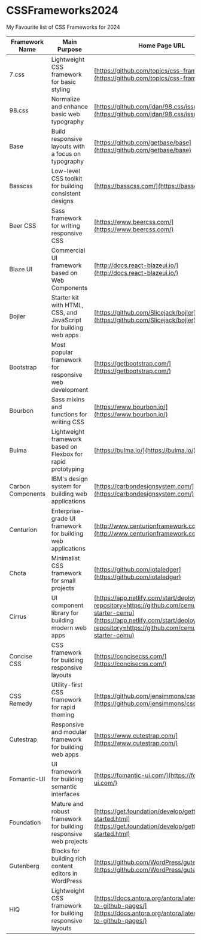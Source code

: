 # CSSFrameworks2024
My Favourite list of CSS Frameworks for 2024

| Framework Name    | Main Purpose                                                     | Home Page URL                                                                                                                                                                                    | Github Repo                                                                                                                      | Documentation Link                                                                                         |
| ----------------- | ---------------------------------------------------------------- | ------------------------------------------------------------------------------------------------------------------------------------------------------------------------------------------------ | -------------------------------------------------------------------------------------------------------------------------------- | ---------------------------------------------------------------------------------------------------------- |
| 7.css             | Lightweight CSS framework for basic styling                      | [https://github.com/topics/css-framework](https://github.com/topics/css-framework)                                                                                                               | [https://github.com/khang-nd/7.css/](https://github.com/khang-nd/7.css/)                                                         | Not Available                                                                                              |
| 98.css            | Normalize and enhance basic web typography                       | [https://github.com/jdan/98.css/issues](https://github.com/jdan/98.css/issues)                                                                                                                   | [https://github.com/jdan/98.css/](https://github.com/jdan/98.css/)                                                               | Not Available                                                                                              |
| Base              | Build responsive layouts with a focus on typography              | [https://github.com/getbase/base](https://github.com/getbase/base)                                                                                                                               | Not Available                                                                                                                    | [https://github.com/getbase/base](https://github.com/getbase/base)                                         |
| Basscss           | Low-level CSS toolkit for building consistent designs            | [https://basscss.com/](https://basscss.com/)                                                                                                                                                     | [<bos>URL github basscss ON github.com]                                                                                          | [https://basscss.com/](https://basscss.com/)                                                               |
| Beer CSS          | Sass framework for writing responsive CSS                        | [https://www.beercss.com/](https://www.beercss.com/)                                                                                                                                             | [https://github.com/beercss/beercss](https://github.com/beercss/beercss)                                                         | Not Available                                                                                              |
| Blaze UI          | Commercial UI framework based on Web Components                  | [http://docs.react-blazeui.io/](http://docs.react-blazeui.io/)                                                                                                                                   | Not Available                                                                                                                    | [http://docs.react-blazeui.io/](http://docs.react-blazeui.io/)                                             |
| Bojler            | Starter kit with HTML, CSS, and JavaScript for building web apps | [https://github.com/Slicejack/bojler](https://github.com/Slicejack/bojler)                                                                                                                       | [https://github.com/Slicejack/bojler](https://github.com/Slicejack/bojler)                                                       | Not Available                                                                                              |
| Bootstrap         | Most popular framework for responsive web development            | [https://getbootstrap.com/](https://getbootstrap.com/)                                                                                                                                           | [https://github.com/twbs](https://github.com/twbs)                                                                               | [https://getbootstrap.com/](https://getbootstrap.com/)                                                     |
| Bourbon           | Sass mixins and functions for writing CSS                        | [https://www.bourbon.io/](https://www.bourbon.io/)                                                                                                                                               | [https://github.com/topics/bourbon](https://github.com/topics/bourbon)                                                           | [https://www.bourbon.io/](https://www.bourbon.io/)                                                         |
| Bulma             | Lightweight framework based on Flexbox for rapid prototyping     | [https://bulma.io/](https://bulma.io/)                                                                                                                                                           | [https://github.com/jgthms/bulma](https://github.com/jgthms/bulma)                                                               | [https://bulma.io/](https://bulma.io/)                                                                     |
| Carbon Components | IBM's design system for building web applications                | [https://carbondesignsystem.com/](https://carbondesignsystem.com/)                                                                                                                               | [https://github.com/carbon-design-system/carbon](https://github.com/carbon-design-system/carbon)                                 | [https://carbondesignsystem.com/](https://carbondesignsystem.com/)                                         |
| Centurion         | Enterprise-grade UI framework for building web applications      | [http://www.centurionframework.com/](http://www.centurionframework.com/)                                                                                                                         | [https://github.com/Nakazoto/CenturionComputer](https://github.com/Nakazoto/CenturionComputer)                                   | Not Available                                                                                              |
| Chota             | Minimalist CSS framework for small projects                      | [https://github.com/iotaledger](https://github.com/iotaledger)                                                                                                                                   | [https://github.com/iotaledger](https://github.com/iotaledger)                                                                   | Not Available                                                                                              |
| Cirrus            | UI component library for building modern web apps                | [https://app.netlify.com/start/deploy?repository=https://github.com/cemujax/gatsby-starter-cemu](https://app.netlify.com/start/deploy?repository=https://github.com/cemujax/gatsby-starter-cemu) | Not Available                                                                                                                    | Not Available                                                                                              |
| Concise CSS       | CSS framework for building responsive layouts                    | [https://concisecss.com/](https://concisecss.com/)                                                                                                                                               | [https://github.com/topics/css](https://github.com/topics/css)                                                                   | [https://concisecss.com/](https://concisecss.com/)                                                         |
| CSS Remedy        | Utility-first CSS framework for rapid theming                    | [https://github.com/jensimmons/cssremedy](https://github.com/jensimmons/cssremedy)                                                                                                               | [https://github.com/jensimmons/cssremedy](https://github.com/jensimmons/cssremedy)                                               | Not Available                                                                                              |
| Cutestrap         | Responsive and modular framework for building web apps           | [https://www.cutestrap.com/](https://www.cutestrap.com/)                                                                                                                                         | [https://github.com/RandyGaul/cute_headers](https://github.com/RandyGaul/cute_headers)                                           | Not Available                                                                                              |
| Fomantic-UI       | UI framework for building semantic interfaces                    | [https://fomantic-ui.com/](https://fomantic-ui.com/)                                                                                                                                             | [https://github.com/fomantic/Fomantic-UI](https://github.com/fomantic/Fomantic-UI)                                               | [https://fomantic-ui.com/](https://fomantic-ui.com/)                                                       |
| Foundation        | Mature and robust framework for building responsive web projects | [https://get.foundation/develop/getting-started.html](https://get.foundation/develop/getting-started.html)                                                                                       | [https://github.com/foundation](https://github.com/foundation)                                                                   | [https://get.foundation/develop/getting-started.html](https://get.foundation/develop/getting-started.html) |
| Gutenberg         | Blocks for building rich content editors in WordPress            | [https://github.com/WordPress/gutenberg](https://github.com/WordPress/gutenberg)                                                                                                                 | [https://github.com/WordPress/gutenberg](https://github.com/WordPress/gutenberg)                                                 | Not Available                                                                                              |
| HiQ               | Lightweight CSS framework for building responsive layouts        | [https://docs.antora.org/antora/latest/publish-to-github-pages/](https://docs.antora.org/antora/latest/publish-to-github-pages/)                                                                 | [https://docs.antora.org/antora/latest/publish-to-github-pages/](https://docs.antora.org/antora/latest/publish-to-github-pages/) | Not Available                                                                                              |
